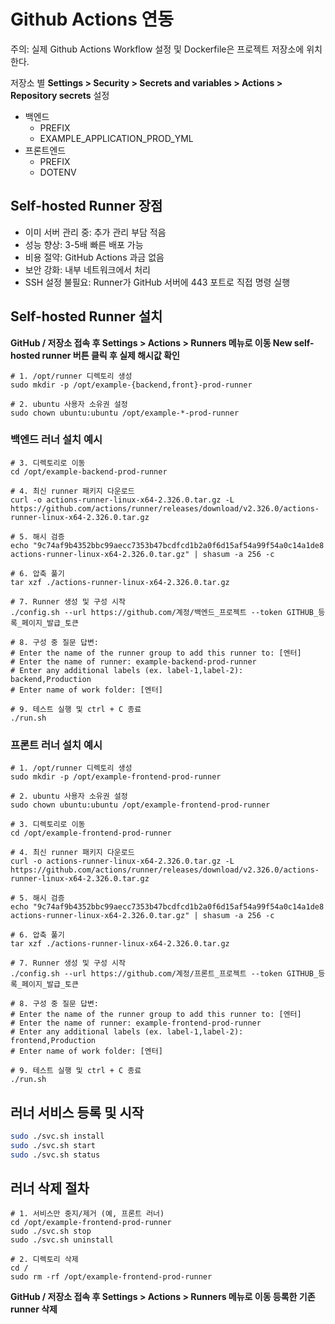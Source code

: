 # Github Actions 연동

주의: 실제 Github Actions Workflow 설정 및 Dockerfile은 프로젝트 저장소에 위치한다.

저장소 별 **Settings > Security > Secrets and variables > Actions > Repository secrets** 설정
- 백엔드
    - PREFIX
    - EXAMPLE_APPLICATION_PROD_YML
- 프론트엔드
    - PREFIX
    - DOTENV

## Self-hosted Runner 장점

- 이미 서버 관리 중: 추가 관리 부담 적음
- 성능 향상: 3-5배 빠른 배포 가능
- 비용 절약: GitHub Actions 과금 없음
- 보안 강화: 내부 네트워크에서 처리
- SSH 설정 불필요: Runner가 GitHub 서버에 443 포트로 직접 명령 실행

## Self-hosted Runner 설치

**GitHub / 저장소 접속 후 Settings > Actions > Runners 메뉴로 이동 New self-hosted runner 버튼 클릭 후 실제 해시값 확인**

```shell
# 1. /opt/runner 디렉토리 생성
sudo mkdir -p /opt/example-{backend,front}-prod-runner

# 2. ubuntu 사용자 소유권 설정
sudo chown ubuntu:ubuntu /opt/example-*-prod-runner
```

### 백엔드 러너 설치 예시
```shell
# 3. 디렉토리로 이동
cd /opt/example-backend-prod-runner

# 4. 최신 runner 패키지 다운로드
curl -o actions-runner-linux-x64-2.326.0.tar.gz -L https://github.com/actions/runner/releases/download/v2.326.0/actions-runner-linux-x64-2.326.0.tar.gz

# 5. 해시 검증
echo "9c74af9b4352bbc99aecc7353b47bcdfcd1b2a0f6d15af54a99f54a0c14a1de8  actions-runner-linux-x64-2.326.0.tar.gz" | shasum -a 256 -c

# 6. 압축 풀기
tar xzf ./actions-runner-linux-x64-2.326.0.tar.gz

# 7. Runner 생성 및 구성 시작
./config.sh --url https://github.com/계정/백엔드_프로젝트 --token GITHUB_등록_페이지_발급_토큰 

# 8. 구성 중 질문 답변:
# Enter the name of the runner group to add this runner to: [엔터]
# Enter the name of runner: example-backend-prod-runner
# Enter any additional labels (ex. label-1,label-2): backend,Production
# Enter name of work folder: [엔터]

# 9. 테스트 실행 및 ctrl + C 종료
./run.sh
```

### 프론트 러너 설치 예시

```shell
# 1. /opt/runner 디렉토리 생성
sudo mkdir -p /opt/example-frontend-prod-runner

# 2. ubuntu 사용자 소유권 설정
sudo chown ubuntu:ubuntu /opt/example-frontend-prod-runner

# 3. 디렉토리로 이동
cd /opt/example-frontend-prod-runner

# 4. 최신 runner 패키지 다운로드
curl -o actions-runner-linux-x64-2.326.0.tar.gz -L https://github.com/actions/runner/releases/download/v2.326.0/actions-runner-linux-x64-2.326.0.tar.gz

# 5. 해시 검증
echo "9c74af9b4352bbc99aecc7353b47bcdfcd1b2a0f6d15af54a99f54a0c14a1de8  actions-runner-linux-x64-2.326.0.tar.gz" | shasum -a 256 -c

# 6. 압축 풀기
tar xzf ./actions-runner-linux-x64-2.326.0.tar.gz

# 7. Runner 생성 및 구성 시작
./config.sh --url https://github.com/계정/프론트_프로젝트 --token GITHUB_등록_페이지_발급_토큰 

# 8. 구성 중 질문 답변:
# Enter the name of the runner group to add this runner to: [엔터]
# Enter the name of runner: example-frontend-prod-runner
# Enter any additional labels (ex. label-1,label-2): frontend,Production
# Enter name of work folder: [엔터]

# 9. 테스트 실행 및 ctrl + C 종료
./run.sh
```

## 러너 서비스 등록 및 시작

```bash
sudo ./svc.sh install
sudo ./svc.sh start
sudo ./svc.sh status
```

## 러너 삭제 절차

```shell
# 1. 서비스만 중지/제거 (예, 프론트 러너)
cd /opt/example-frontend-prod-runner
sudo ./svc.sh stop
sudo ./svc.sh uninstall

# 2. 디렉토리 삭제
cd /
sudo rm -rf /opt/example-frontend-prod-runner
```

**GitHub / 저장소 접속 후 Settings > Actions > Runners 메뉴로 이동 등록한 기존 runner 삭제**